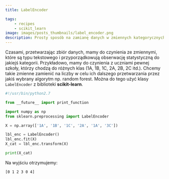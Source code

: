 ```yaml
---
title: LabelEncoder

tags:
    - recipes
    - scikit_learn
image: images/posts_thumbnails/label_encoder.png
description: Prosty sposób na zamianę danych w zmiennych kategorycznych na liczbowe za pomocą metody kodowania etykiet (label encoding).
---
```

Czasami, przetwarzając zbiór danych, mamy do czynienia ze zmiennymi, które są typu tekstowego i przyporządkowują obserwację statystyczną do jakiejś kategorii. Przykładowo, mamy do czynienia z uczniami pewnej szkoły, którzy chodzą do różnych klas (1A, 1B, 1C, 2A, 2B, 2C itd.). Chcemy takie zmienne zamienić na liczby w celu ich dalszego przetwarzania przez jakiś wybrany algorytm np. random forest. Można do tego użyć klasy `LabelEncoder` z biblioteki __scikit-learn__.

<!-- truncate -->

```python
#!/usr/bin/python2.7

from __future__ import print_function

import numpy as np
from sklearn.preprocessing import LabelEncoder

X = np.array(['1A', '1B', '1C', '2A', '1A', '3C'])

lbl_enc = LabelEncoder()
lbl_enc.fit(X)
X_cat = lbl_enc.transform(X)

print(X_cat)
```

Na wyjściu otrzymujemy:

```
[0 1 2 3 0 4]
```
